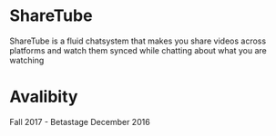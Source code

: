 # ShareTube
ShareTube is a fluid chatsystem that makes you share videos across platforms and watch them synced while chatting about what you are watching

# Avalibity 
Fall 2017 - Betastage December 2016
